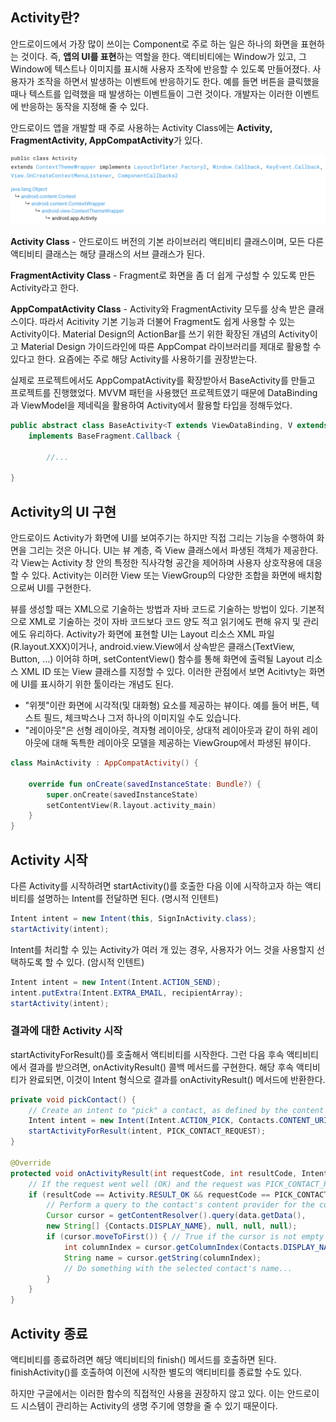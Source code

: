 ## Activity란?

안드로이드에서 가장 많이 쓰이는 Component로 주로 하는 일은 하나의 화면을 표현하는 것이다. 즉, **앱의 UI를 표현**하는 역할을 한다. 액티비티에는 Window가 있고, 그 Window에 텍스트나 이미지를 표시해 사용자 조작에 반응할 수 있도록 만들어졌다. 사용자가 조작을 하면서 발생하는 이벤트에 반응하기도 한다. 예를 들면 버튼을 클릭했을 때나 텍스트를 입력했을 때 발생하는 이벤트들이 그런 것이다. 개발자는 이러한 이벤트에 반응하는 동작을 지정해 줄 수 있다.

안드로이드 앱을 개발할 때 주로 사용하는 Activity Class에는 **Activity, FragmentActivity, AppCompatActivity**가 있다.

![](Screen_Shot_2019-07-10_at_5-355fe374-873d-4ae0-a4db-1c154fcca8c7.36.01_PM.png)

**Activity Class** - 안드로이드 버전의 기본 라이브러리 액티비티 클래스이며, 모든 다른 액티비티 클래스는 해당 클래스의 서브 클래스가 된다.

**FragmentActivity Class** - Fragment로 화면을 좀 더 쉽게 구성할 수 있도록 만든 Activity라고 한다.

**AppCompatActivity Class** - Activity와 FragmentActivity 모두를 상속 받은 클래스이다. 따라서 Acitivity 기본 기능과 더불어 Fragment도 쉽게 사용할 수 있는 Activity이다. Material Design의 ActionBar를 쓰기 위한 확장된 개념의 Activity이고 Material Design 가이드라인에 따른 AppCompat 라이브러리를 제대로 활용할 수 있다고 한다. 요즘에는 주로 해당 Activity를 사용하기를 권장받는다. 

실제로 프로젝트에서도 AppCompatActivity를 확장받아서 BaseActivity를 만들고 프로젝트를 진행했었다. MVVM 패턴을 사용했던 프로젝트였기 때문에 DataBinding과 ViewModel을 제네릭을 활용하여 Activity에서 활용할 타입을 정해두었다.

```Java
public abstract class BaseActivity<T extends ViewDataBinding, V extends BaseViewModel> extends AppCompatActivity
    implements BaseFragment.Callback {

        //...

}
```

## Activity의 UI 구현

안드로이드 Activity가 화면에 UI를 보여주기는 하지만 직접 그리는 기능을 수행하여 화면을 그리는 것은 아니다. UI는 뷰 계층, 즉 View 클래스에서 파생된 객체가 제공한다. 각 View는 Activity 창 안의 특정한 직사각형 공간을 제어하며 사용자 상호작용에 대응 할 수 있다. Activity는 이러한 View 또는 ViewGroup의 다양한 조합을 화면에 배치함으로써 UI를 구현한다.

뷰를 생성할 때는 XML으로 기술하는 방법과 자바 코드로 기술하는 방법이 있다. 기본적으로 XML로 기술하는 것이 자바 코드보다 코드 양도 적고 읽기에도 편해 유지 및 관리에도 유리하다. Activity가 화면에 표현할 UI는 Layout 리소스 XML 파일(R.layout.XXX)이거나, android.view.View에서 상속받은 클래스(TextView, Button, ...) 이어햐 하며, setContentView() 함수를 통해 화면에 출력될 Layout 리소스 XML ID 또는 View 클래스를 지정할 수 있다. 이러한 관점에서 보면 Acitivty는 화면에 UI를 표시하기 위한 툴이라는 개념도 된다.

- "위젯"이란 화면에 시각적(및 대화형) 요소를 제공하는 뷰이다. 예를 들어 버튼, 텍스트 필드, 체크박스나 그저 하나의 이미지일 수도 있습니다.
- "레이아웃"은 선형 레이아웃, 격자형 레이아웃, 상대적 레이아웃과 같이 하위 레이아웃에 대해 독특한 레이아웃 모델을 제공하는 ViewGroup에서 파생된 뷰이다.

```kotlin
class MainActivity : AppCompatActivity() {
    
    override fun onCreate(savedInstanceState: Bundle?) {
        super.onCreate(savedInstanceState)
        setContentView(R.layout.activity_main)
    }
}
```
    

## Activity 시작

다른 Activity를 시작하려면 startActivity()를 호출한 다음 이에 시작하고자 하는 액티비티를 설명하는 Intent를 전달하면 된다. (명시적 인텐트)
```Java
Intent intent = new Intent(this, SignInActivity.class);
startActivity(intent);
```
Intent를 처리할 수 있는 Activity가 여러 개 있는 경우, 사용자가 어느 것을 사용할지 선택하도록 할 수 있다. (암시적 인텐트)

```Java
Intent intent = new Intent(Intent.ACTION_SEND);
intent.putExtra(Intent.EXTRA_EMAIL, recipientArray);
startActivity(intent);
```
### 결과에 대한 Activity 시작

startActivityForResult()를 호출해서 액티비티를 시작한다. 그런 다음 후속 액티비티에서 결과를 받으려면, onActivityResult() 콜백 메서드를 구현한다. 해당 후속 액티비티가 완료되면, 이것이 Intent 형식으로 결과를 onActivityResult() 메서드에 반환한다.

```Java
private void pickContact() {
    // Create an intent to "pick" a contact, as defined by the content provider URI
    Intent intent = new Intent(Intent.ACTION_PICK, Contacts.CONTENT_URI);
    startActivityForResult(intent, PICK_CONTACT_REQUEST);
}

@Override
protected void onActivityResult(int requestCode, int resultCode, Intent data) {
    // If the request went well (OK) and the request was PICK_CONTACT_REQUEST
    if (resultCode == Activity.RESULT_OK && requestCode == PICK_CONTACT_REQUEST) {
        // Perform a query to the contact's content provider for the contact's name
        Cursor cursor = getContentResolver().query(data.getData(),
        new String[] {Contacts.DISPLAY_NAME}, null, null, null);
        if (cursor.moveToFirst()) { // True if the cursor is not empty
            int columnIndex = cursor.getColumnIndex(Contacts.DISPLAY_NAME);
            String name = cursor.getString(columnIndex);
            // Do something with the selected contact's name...
        }
    }
}
```

## Activity 종료

액티비티를 종료하려면 해당 액티비티의 finish() 메서드를 호출하면 된다. finishActivity()를 호출하여 이전에 시작한 별도의 액티비티를 종료할 수도 있다.

하지만 구글에서는 이러한 함수의 직접적인 사용을 권장하지 않고 있다. 이는 안드로이드 시스템이 관리하는 Activity의 생명 주기에 영향을 줄 수 있기 때문이다.
